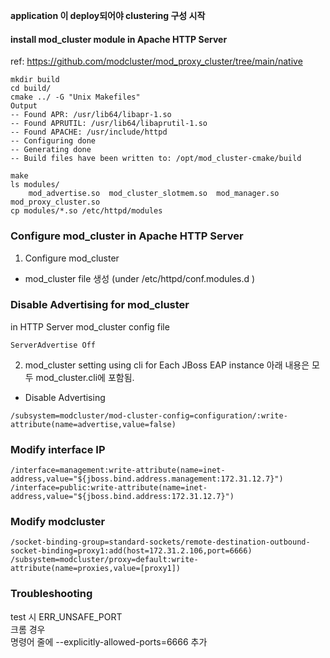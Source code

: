 **application 이 deploy되어야 clustering 구성 시작**  



#### install mod_cluster module in Apache HTTP Server  
ref: https://github.com/modcluster/mod_proxy_cluster/tree/main/native  
```  
mkdir build
cd build/
cmake ../ -G "Unix Makefiles"
Output 
-- Found APR: /usr/lib64/libapr-1.so
-- Found APRUTIL: /usr/lib64/libaprutil-1.so
-- Found APACHE: /usr/include/httpd  
-- Configuring done
-- Generating done
-- Build files have been written to: /opt/mod_cluster-cmake/build

make
ls modules/
    mod_advertise.so  mod_cluster_slotmem.so  mod_manager.so  mod_proxy_cluster.so
cp modules/*.so /etc/httpd/modules  
```      


### Configure mod_cluster in Apache HTTP Server  
1. Configure mod_cluster  
- mod_cluster file  생성 (under /etc/httpd/conf.modules.d )  


 ### Disable Advertising for mod_cluster  
in HTTP Server  mod_cluster config file
```  
ServerAdvertise Off
```  
2. mod_cluster setting using cli for Each JBoss EAP  instance
아래 내용은 모두 mod_cluster.cli에 포함됨.
- Disable Advertising
 ```  
/subsystem=modcluster/mod-cluster-config=configuration/:write-attribute(name=advertise,value=false)  
```  

### Modify interface IP
```  
/interface=management:write-attribute(name=inet-address,value="${jboss.bind.address.management:172.31.12.7}")
/interface=public:write-attribute(name=inet-address,value="${jboss.bind.address:172.31.12.7}")
```  

### Modify modcluster  
```  
/socket-binding-group=standard-sockets/remote-destination-outbound-socket-binding=proxy1:add(host=172.31.2.106,port=6666)
/subsystem=modcluster/proxy=default:write-attribute(name=proxies,value=[proxy1])
```  


### Troubleshooting

test 시 ERR_UNSAFE_PORT  
크롬 경우   
명령어 줄에 --explicitly-allowed-ports=6666  추가  